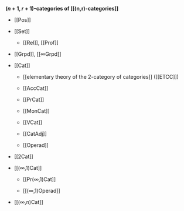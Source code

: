 
**$(n+1,r+1)$-categories of [[(n,r)-categories]]**

* [[Pos]]

* [[Set]]

  * [[Rel]], [[Prof]]

* [[Grpd]], [[∞Grpd]]

* [[Cat]]

  * [[elementary theory of the 2-category of categories]] ([[ETCC]])

  * [[AccCat]]

  * [[PrCat]]

  * [[MonCat]]

  * [[VCat]]

  * [[CatAdj]]

  * [[Operad]]

* [[2Cat]]

* [[(∞,1)Cat]]

  * [[Pr(∞,1)Cat]]

  * [[(∞,1)Operad]]

* [[(∞,n)Cat]]

